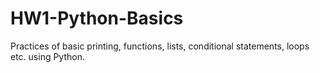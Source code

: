# HW1-Python-Basics
Practices of basic printing, functions, lists, conditional statements, loops etc. using Python.
